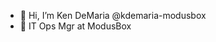 - 👋 Hi, I’m Ken DeMaria @kdemaria-modusbox
- 👀 IT Ops Mgr at ModusBox

<!---
kdemaria-modusbox/kdemaria-modusbox is a ✨ special ✨ repository because its `README.md` (this file) appears on your GitHub profile.
You can click the Preview link to take a look at your changes.
--->
